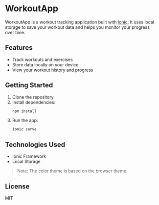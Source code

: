 # WorkoutApp

WorkoutApp is a workout tracking application built with [Ionic](https://ionicframework.com/). It uses local storage to save your workout data and helps you monitor your progress over time.

## Features

- Track workouts and exercises
- Store data locally on your device
- View your workout history and progress

## Getting Started

1. Clone the repository.
2. Install dependencies:
    ```bash
    npm install
    ```
3. Run the app:
    ```bash
    ionic serve
    ```

## Technologies Used

- Ionic Framework
- Local Storage

> Note: The color theme is based on the browser theme.

## License

MIT